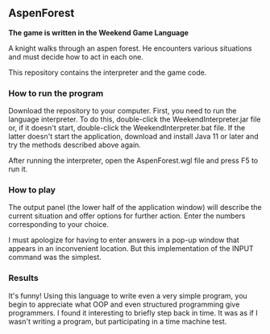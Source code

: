 ## AspenForest

**The game is written in the Weekend Game Language**

A knight walks through an aspen forest. He encounters various situations and must decide how to act in each one.

This repository contains the interpreter and the game code.

### How to run the program

Download the repository to your computer. First, you need to run the language interpreter. To do this, double-click the WeekendInterpreter.jar file or, if it doesn't start, double-click the WeekendInterpreter.bat file. If the latter doesn't start the application, download and install Java 11 or later and try the methods described above again.

After running the interpreter, open the AspenForest.wgl file and press F5 to run it.

### How to play

The output panel (the lower half of the application window) will describe the current situation and offer options for further action. Enter the numbers corresponding to your choice.

I must apologize for having to enter answers in a pop-up window that appears in an inconvenient location. But this implementation of the INPUT command was the simplest.

### Results

It's funny! Using this language to write even a very simple program, you begin to appreciate what OOP and even structured programming give programmers. I found it interesting to briefly step back in time. It was as if I wasn't writing a program, but participating in a time machine test.
